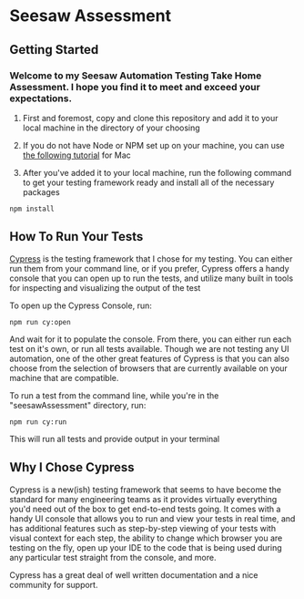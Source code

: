 # Seesaw Assessment

## Getting Started

### Welcome to my Seesaw Automation Testing Take Home Assessment.  I hope you find it to meet and exceed your expectations.


1. First and foremost, copy and clone this repository and add it to your local machine in the directory of your choosing

2. If you do not have Node or NPM set up on your machine, you can use [the following tutorial](https://blog.teamtreehouse.com/install-node-js-npm-mac) for Mac

2. After you've added it to your local machine, run the following command to get your testing framework ready and install all of the necessary packages
```
npm install
``` 

## How To Run Your Tests

[Cypress](https://docs.cypress.io/guides/overview/why-cypress) is the testing framework that I chose for my testing. You can either run them from your command line, or if you prefer, Cypress offers a handy console that you can open up to run the tests, and utilize many built in tools for inspecting and visualizing the output of the test

To open up the Cypress Console, run: 
```
npm run cy:open
```
	
And wait for it to populate the console.  From there, you can either run each test on it's own, or run all tests available.  Though we are not testing any UI automation, one of the other great features of Cypress is that you can also choose from the selection of browsers that are currently available on your machine that are compatible.

To run a test from the command line, while you're in the "seesawAssessment" directory, run:
```
npm run cy:run
```
This will run all tests and provide output in your terminal


## Why I Chose Cypress

Cypress is a new(ish) testing framework that seems to have become the standard for many engineering teams as it provides virtually everything you'd need out of the box to get end-to-end tests going.  It comes with a handy UI console that allows you to run and view your tests in real time, and has additional features such as step-by-step viewing of your tests with visual context for each step, the ability to change which browser you are testing on the fly, open up your IDE to the code that is being used during any particular test straight from the console, and more.

Cypress has a great deal of well written documentation and a nice community for support.

